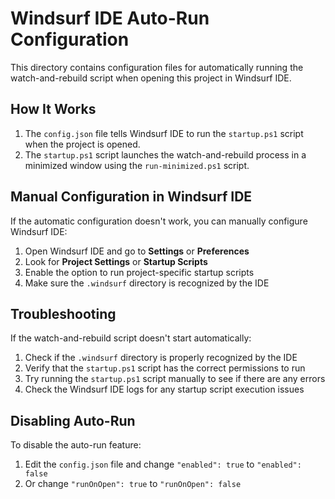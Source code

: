 # Windsurf IDE Auto-Run Configuration

This directory contains configuration files for automatically running the watch-and-rebuild script when opening this project in Windsurf IDE.

## How It Works

1. The `config.json` file tells Windsurf IDE to run the `startup.ps1` script when the project is opened.
2. The `startup.ps1` script launches the watch-and-rebuild process in a minimized window using the `run-minimized.ps1` script.

## Manual Configuration in Windsurf IDE

If the automatic configuration doesn't work, you can manually configure Windsurf IDE:

1. Open Windsurf IDE and go to **Settings** or **Preferences**
2. Look for **Project Settings** or **Startup Scripts**
3. Enable the option to run project-specific startup scripts
4. Make sure the `.windsurf` directory is recognized by the IDE

## Troubleshooting

If the watch-and-rebuild script doesn't start automatically:

1. Check if the `.windsurf` directory is properly recognized by the IDE
2. Verify that the `startup.ps1` script has the correct permissions to run
3. Try running the `startup.ps1` script manually to see if there are any errors
4. Check the Windsurf IDE logs for any startup script execution issues

## Disabling Auto-Run

To disable the auto-run feature:

1. Edit the `config.json` file and change `"enabled": true` to `"enabled": false`
2. Or change `"runOnOpen": true` to `"runOnOpen": false`
